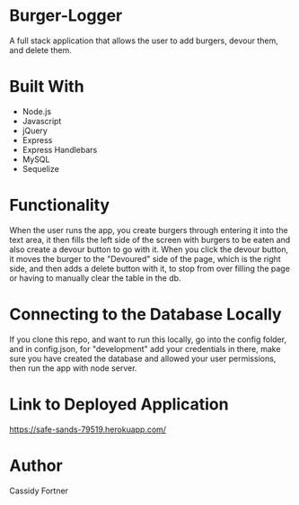 # Burger-Logger
A full stack application that allows the user to add burgers, devour them, and delete them.

# Built With
* Node.js
* Javascript
* jQuery
* Express
* Express Handlebars 
* MySQL
* Sequelize

# Functionality
When the user runs the app, you create burgers through entering it into the text area, it then fills the left side of the screen with burgers to be eaten and also create a devour button to go with it. When you click the devour button, it moves the burger to the "Devoured" side of the page, which is the right side, and then adds a delete button with it, to stop from over filling the page or having to manually clear the table in the db.

# Connecting to the Database Locally
If you clone this repo, and want to run this locally, go into the config folder, and in config.json, for "development" add your credentials in there, make sure you have created the database and allowed your user permissions, then run the app with node server.

# Link to Deployed Application
https://safe-sands-79519.herokuapp.com/

# Author
Cassidy Fortner